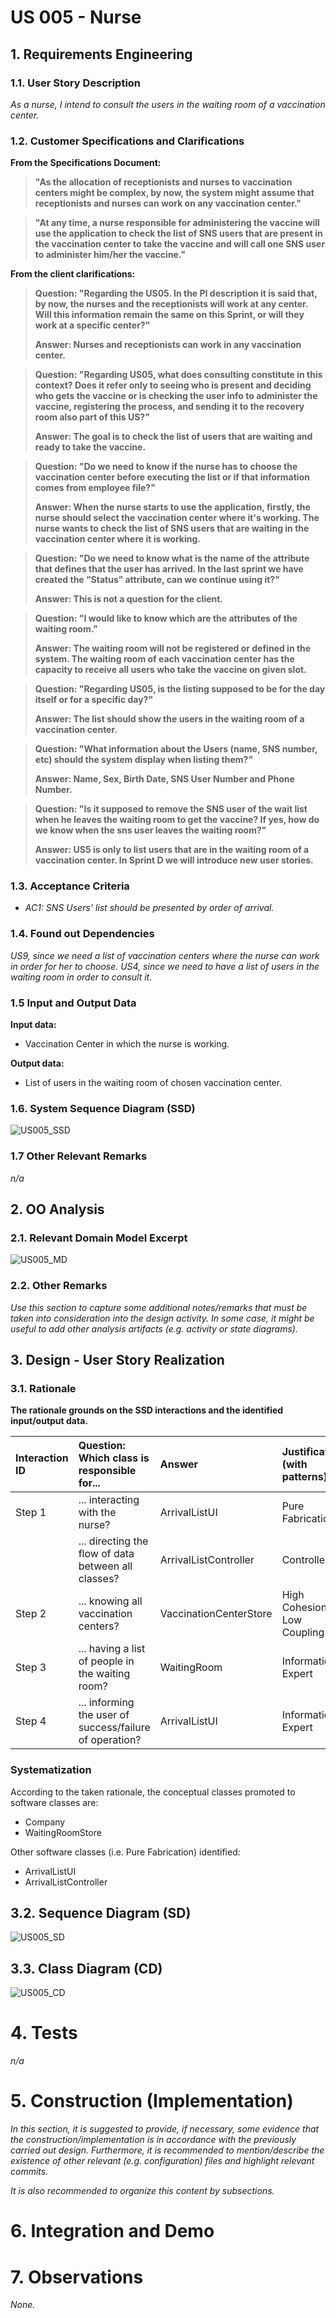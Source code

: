 # US 005 - Nurse

## 1. Requirements Engineering

### 1.1. User Story Description

*As a nurse, I intend to consult the users in the waiting room of a vaccination center.*

### 1.2. Customer Specifications and Clarifications 

**From the Specifications Document:**

>**"As the allocation of receptionists and nurses to vaccination centers might be complex, by now, the system might assume that receptionists and nurses can work on any vaccination center."**

>**"At any time, a nurse responsible for administering the vaccine will use the application to check the list of SNS users that are present in the vaccination center to take the vaccine and will call one SNS user to administer him/her the vaccine."**

**From the client clarifications:**

> **Question: "Regarding the US05. In the PI description it is said that, by now, the nurses and the receptionists will work at any center. Will this information remain the same on this Sprint, or will they work at a specific center?"**
>
> **Answer: Nurses and receptionists can work in any vaccination center.**

>**Question: "Regarding US05, what does consulting constitute in this context? Does it refer only to seeing who is present and deciding who gets the vaccine or is checking the user info to administer the vaccine, registering the process, and sending it to the recovery room also part of this US?"**
> 
> **Answer: The goal is to check the list of users that are waiting and ready to take the vaccine.**

>**Question: "Do we need to know if the nurse has to choose the vaccination center before executing the list or if that information comes from employee file?"**
> 
> **Answer: When the nurse starts to use the application, firstly, the nurse should select the vaccination center where it's working. The nurse wants to check the list of SNS users that are waiting in the vaccination center where it is working.**

>**Question: "Do we need to know what is the name of the attribute that defines that the user has arrived. In the last sprint we have created the “Status” attribute, can we continue using it?"**
> 
> **Answer: This is not a question for the client.**

>**Question: "I would like to know which are the attributes of the waiting room."**
> 
> **Answer: The waiting room will not be registered or defined in the system. The waiting room of each vaccination center has the capacity to receive all users who take the vaccine on given slot.**

>**Question: "Regarding US05, is the listing supposed to be for the day itself or for a specific day?"**
> 
> **Answer: The list should show the users in the waiting room of a vaccination center.**

>**Question: "What information about the Users (name, SNS number, etc) should the system display when listing them?"**
> 
> **Answer: Name, Sex, Birth Date, SNS User Number and Phone Number.**

>**Question: "Is it supposed to remove the SNS user of the wait list when he leaves the waiting room to get the vaccine? If yes, how do we know when the sns user leaves the waiting room?"**
> 
> **Answer: US5 is only to list users that are in the waiting room of a vaccination center. In Sprint D we will introduce new user stories.**

### 1.3. Acceptance Criteria

- *AC1: SNS Users’ list should be presented by order of arrival.*

### 1.4. Found out Dependencies

*US9, since we need a list of vaccination centers where the nurse can work in order for her to choose.*
*US4, since we need to have a list of users in the waiting room in order to consult it.*

### 1.5 Input and Output Data

**Input data:**
* Vaccination Center in which the nurse is working.

**Output data:**
* List of users in the waiting room of chosen vaccination center.

### 1.6. System Sequence Diagram (SSD)

![US005_SSD](US005_SSD.svg)

### 1.7 Other Relevant Remarks

*n/a*

## 2. OO Analysis

### 2.1. Relevant Domain Model Excerpt 

![US005_MD](US005_MD.svg)

### 2.2. Other Remarks

*Use this section to capture some additional notes/remarks that must be taken into consideration into the design activity. In some case, it might be useful to add other analysis artifacts (e.g. activity or state diagrams).* 

## 3. Design - User Story Realization 

### 3.1. Rationale

**The rationale grounds on the SSD interactions and the identified input/output data.**

| Interaction ID | Question: Which class is responsible for...                    | Answer                 | Justification (with patterns) |
|:-------------  |:---------------------------------------------------------------|:-----------------------|:------------------------------|
| Step 1  		 | 	... interacting with the nurse?						                         | ArrivalListUI          | Pure Fabrication              |
| | ... directing the flow of data between all classes?            | ArrivalListController  | Controller                    |
| Step 2  		 | 	... knowing all vaccination centers?						                    | VaccinationCenterStore | High Cohesion Low Coupling    |
| Step 3  		 | 	... having a list of people in the waiting room?					         | WaitingRoom            | Information Expert            |
| Step 4  		 | 	... informing the user of success/failure of operation?						 | ArrivalListUI          | Information Expert            |

### Systematization ##

According to the taken rationale, the conceptual classes promoted to software classes are: 

 * Company
 * WaitingRoomStore

Other software classes (i.e. Pure Fabrication) identified: 
 * ArrivalListUI  
 * ArrivalListController

## 3.2. Sequence Diagram (SD)

![US005_SD](US005_SD.svg)

## 3.3. Class Diagram (CD)

![US005_CD](US005_CD.svg)

# 4. Tests 

*n/a*

# 5. Construction (Implementation)

*In this section, it is suggested to provide, if necessary, some evidence that the construction/implementation is in accordance with the previously carried out design. Furthermore, it is recommended to mention/describe the existence of other relevant (e.g. configuration) files and highlight relevant commits.*

*It is also recommended to organize this content by subsections.* 

# 6. Integration and Demo 

# 7. Observations

*None.*




